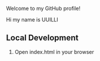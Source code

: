 Welcome to my GitHub profile!

Hi my name is UUILLI

## Local Development

1. Open index.html in your browser